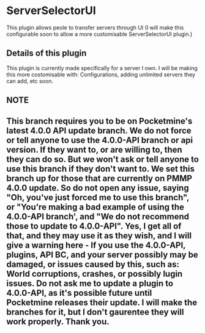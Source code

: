 # ServerSelectorUI
This plugin allows peole to transfer servers through UI
(I will make this configurable soon to allow a more customisable ServerSelectorUI plugin.)

## Details of this plugin
This plugin is currently made specifically for a server I own. I will be making this more costomisable with: Configurations, adding unlimited servers they can add, etc soon.

## NOTE
## This branch requires you to be on Pocketmine's latest 4.0.0 API update branch. We do not force or tell anyone to use the 4.0.0-API branch or api version. If they want to, or are willing to, then they can do so. But we won't ask or tell anyone to use this branch if they don't want to. We set this branch up for those that are currently on PMMP 4.0.0 update. So do not open any issue, saying "Oh, you've just forced me to use this branch", or "You're making a bad example of using the 4.0.0-API branch', and "We do not recommend those to update to 4.0.0-API". Yes, I get all of that, and they may use it as they wish, and I will give a warning here - If you use the 4.0.0-API, plugins, API BC, and your server possibly may be damaged, or issues caused by this, such as: World corruptions, crashes, or possibly lugin issues. Do not ask me to update a plugin to 4.0.0-API, as it's possible future until Pocketmine releases their update. I will make the branches for it, but I don't gaurentee they will work properly. Thank you.
